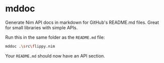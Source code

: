 # mddoc
Generate Nim API docs in markdown for GitHub's README.md files. Great for small libraries with simple APIs.

Run this in the same folder as the `README.md` file:
```sh
mddoc .\src\flippy.nim
```

Your `README.md` should now have an API section.
